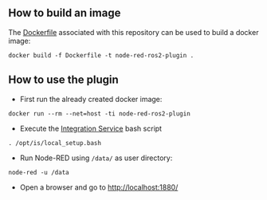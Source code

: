 ## How to build an image

The [Dockerfile](https://github.com/ramp-eu/node-red-ros2-plugin/blob/feature/first_nodes/docker/Dockerfile) associated with this repository can
be used to build a docker image:

```console
docker build -f Dockerfile -t node-red-ros2-plugin .
```

## How to use the plugin 

- First run the already created docker image:

```console
docker run --rm --net=host -ti node-red-ros2-plugin
```
- Execute the [Integration Service](https://github.com/eProsima/soss) bash script
```console
. /opt/is/local_setup.bash
```
- Run Node-RED using `/data/` as user directory:

```console
node-red -u /data
```

- Open a browser and go to [http://localhost:1880/](http://localhost:1880/)
